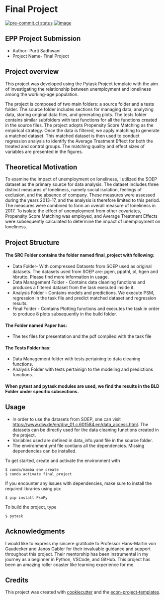# Final Project

[![pre-commit.ci status](https://results.pre-commit.ci/badge/github/PurtiS/final_project/main.svg)](https://results.pre-commit.ci/latest/github/PurtiS/final_project/main)
[![image](https://img.shields.io/badge/code%20style-black-000000.svg)](https://github.com/psf/black)

## EPP Project Submission

- Author- Purti Sadhwani
- Project Name- Final Project

## Project overview

This project was developed using the Pytask Project template with the aim of
investigating the relationship between unemployment and loneliness among the working-age
population.

The project is composed of two main folders: a source folder and a tests folder. The
source folder includes sections for managing data, analyzing data, storing original data
files, and generating plots. The tests folder contains similar subfolders with test
functions for all the functions created in the source files. The project adopts
Propensity Score Matching as the empirical strategy. Once the data is filtered, we apply
matching to generate a matched dataset. This matched dataset is then used to conduct
regression analysis to identify the Average Treatment Effect for both the treated and
control groups. The matching quality and effect sizes of variables are presented in the
figures.

## Theoretical Motivation

To examine the impact of unemployment on loneliness, I utilized the SOEP dataset as the
primary source for data analysis. The dataset includes three distinct measures of
loneliness, namely social isolation, feelings of exclusion, and the absence of company.
These measures were assessed during the years 2013-17, and the analysis is therefore
limited to this period. The measures were combined to form an overall measure of
loneliness in 2017. To isolate the effect of unemployment from other covariates,
Propensity Score Matching was employed, and Average Treatment Effects were subsequently
calculated to determine the impact of unemployment on loneliness.

## Project Structure

#### The SRC Folder contains the folder named final_project with following:

- Data Folder- With compressed Datasets from SOEP used as original datasets. The
  datasets used from SOEP are: pgen, ppathl, pl, hgen and hbrutto. Please find more
  information in usage.
- Data Management Folder - Contains data cleaning functions and produces a filtered
  dataset from the task executed inside it.
- Analysis Folder - Contains models and predictions. We execute PSM, regression in the
  task file and predict matched dataset and regression results.
- Final Folder - Contains Plotting functions and executes the task in order to produce 8
  plots subsequently in the build folder.

#### The Folder named Paper has:

- The tex files for presentation and the pdf compiled with the task file

#### The Tests Folder has:

- Data Management folder with tests pertaining to data cleaning functions.
- Analysis Folder with tests pertainign to the modeling and predictions functions.

#### When pytest and pytask modules are used, we find the results in the BLD Folder under specific subsections.

## Usage

- In order to use the datasets from SOEP, one can visit
  https://www.diw.de/en/diw_01.c.601584.en/data_access.html. The datasets can be
  directly used for the data cleaning functions created in the project.
- Variables used are defined in data_info.yaml file in the source folder.
- The environment.yml file contians all the dependencies. Missing dependencies can be
  installed.

To get started, create and activate the environment with

```console
$ conda/mamba env create
$ conda activate final_project
```

If you encounter any issues with dependencies, make sure to install the required
libraries using pip:

```
$ pip install PsmPy
```

To build the project, type

```console
$ pytask
```

## Acknowledgments

I would like to express my sincere gratitude to Professor Hans-Martin von Gaudecker and
Janos Gabler for their invaluable guidance and support throughout this project. Their
mentorship has been instrumental in my journey as a beginner in Python, VSCode, and
GitHub. This project has been an amazing roller coaster like learning experience for me.

## Credits

This project was created with [cookiecutter](https://github.com/audreyr/cookiecutter)
and the
[econ-project-templates](https://github.com/OpenSourceEconomics/econ-project-templates).

